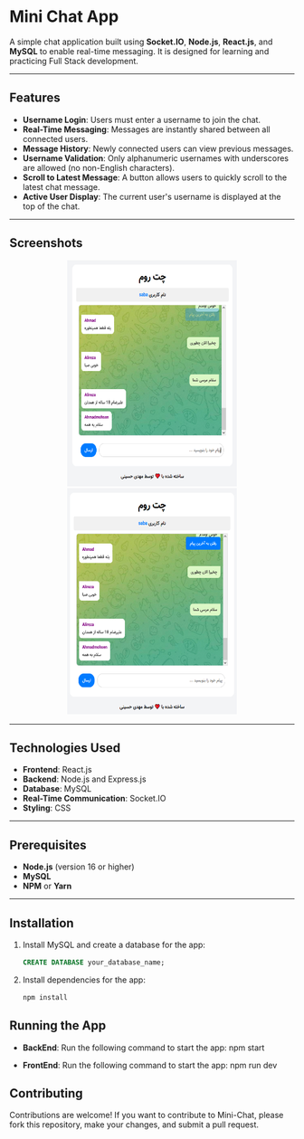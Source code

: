 # Mini Chat App

A simple chat application built using **Socket.IO**, **Node.js**, **React.js**, and **MySQL** to enable real-time messaging. It is designed for learning and practicing Full Stack development.

---

## Features

- **Username Login**: Users must enter a username to join the chat.
- **Real-Time Messaging**: Messages are instantly shared between all connected users.
- **Message History**: Newly connected users can view previous messages.
- **Username Validation**: Only alphanumeric usernames with underscores are allowed (no non-English characters).
- **Scroll to Latest Message**: A button allows users to quickly scroll to the latest chat message.
- **Active User Display**: The current user's username is displayed at the top of the chat.

---

## Screenshots

<div align="center">
  <img src="/screenshots/s1.png" width="300" height="400" alt="Screenshot 1">
  <img src="/screenshots/s2.png" width="300" height="400" alt="Screenshot 2">
</div>

---

## Technologies Used

- **Frontend**: React.js
- **Backend**: Node.js and Express.js 
- **Database**: MySQL
- **Real-Time Communication**: Socket.IO
- **Styling**: CSS

---

## Prerequisites

- **Node.js** (version 16 or higher)
- **MySQL**
- **NPM** or **Yarn**

---

## Installation

1. Install MySQL and create a database for the app:
   ```sql
   CREATE DATABASE your_database_name;
   ```
2. Install dependencies for the app:
   ```bash
   npm install
   ```

## Running the App

- **BackEnd**: Run the following command to start the app:
npm start    

- **FrontEnd**: Run the following command to start the app:
npm run dev  

## Contributing

Contributions are welcome! If you want to contribute to Mini-Chat, please fork this repository, make your changes, and submit a pull request.